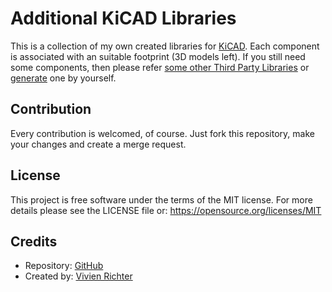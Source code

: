 # Additional KiCAD Libraries
This is a collection of my own created libraries for [KiCAD](https://kicad-pcb.org/).
Each component is associated with an suitable footprint (3D models left).
If you still need some components, then please refer [some other Third Party Libraries](https://kicad-pcb.org/libraries/third_party) or [generate](http://kicad.rohrbacher.net/quicklib.php) one by yourself.

## Contribution
Every contribution is welcomed, of course.
Just fork this repository, make your changes and create a merge request.

## License
This project is free software under the terms of the MIT license. 
For more details please see the LICENSE file or: https://opensource.org/licenses/MIT

## Credits
 * Repository: [GitHub](https://github.com/vivi90/kicad-libs.git)
 * Created by: [Vivien Richter](https://github.com/vivi90)
